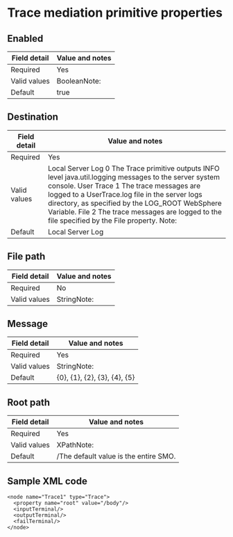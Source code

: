 # Trace mediation primitive properties

## Enabled

| Field detail   | Value and notes   |
|----------------|-------------------|
| Required       | Yes               |
| Valid values   | BooleanNote:      |
| Default        | true              |

## Destination

| Field detail   | Value and notes                                                                                                                                                                                                                                                                                                                                                |
|----------------|----------------------------------------------------------------------------------------------------------------------------------------------------------------------------------------------------------------------------------------------------------------------------------------------------------------------------------------------------------------|
| Required       | Yes                                                                                                                                                                                                                                                                                                                                                            |
| Valid values   | Local Server Log 0 The Trace primitive outputs INFO level java.util.logging messages to the server system console.  User Trace 1 The trace messages are logged to a UserTrace.log file in the server logs directory, as specified by the LOG\_ROOT WebSphere Variable.  File 2 The trace messages are logged to the file specified by the File property.  Note: |
| Default        | Local Server Log                                                                                                                                                                                                                                                                                                                                               |

## File path

| Field detail   | Value and notes   |
|----------------|-------------------|
| Required       | No                |
| Valid values   | StringNote:       |

## Message

| Field detail   | Value and notes              |
|----------------|------------------------------|
| Required       | Yes                          |
| Valid values   | StringNote:                  |
| Default        | {0}, {1}, {2}, {3}, {4}, {5} |

## Root path

| Field detail   | Value and notes                       |
|----------------|---------------------------------------|
| Required       | Yes                                   |
| Valid values   | XPathNote:                            |
| Default        | /The default value is the entire SMO. |

## Sample XML code

```
<node name="Trace1" type="Trace">
  <property name="root" value="/body"/>
  <inputTerminal/>
  <outputTerminal/>
  <failTerminal/>
</node>
```
